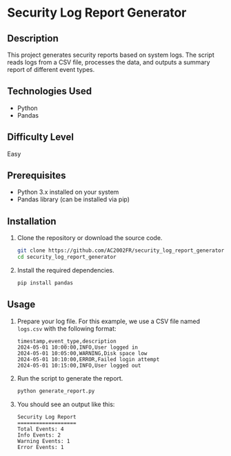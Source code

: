 # Security Log Report Generator

## Description

This project generates security reports based on system logs. The script reads logs from a CSV file, processes the data, and outputs a summary report of different event types.

## Technologies Used

- Python
- Pandas

## Difficulty Level

Easy

## Prerequisites

- Python 3.x installed on your system
- Pandas library (can be installed via pip)

## Installation

1. Clone the repository or download the source code.

    ```bash
    git clone https://github.com/AC2002FR/security_log_report_generator.git
    cd security_log_report_generator
    ```

2. Install the required dependencies.

    ```bash
    pip install pandas
    ```

## Usage

1. Prepare your log file. For this example, we use a CSV file named `logs.csv` with the following format:

    ```csv
    timestamp,event_type,description
    2024-05-01 10:00:00,INFO,User logged in
    2024-05-01 10:05:00,WARNING,Disk space low
    2024-05-01 10:10:00,ERROR,Failed login attempt
    2024-05-01 10:15:00,INFO,User logged out
    ```

2. Run the script to generate the report.

    ```bash
    python generate_report.py
    ```

3. You should see an output like this:

    ```
    Security Log Report
    ===================
    Total Events: 4
    Info Events: 2
    Warning Events: 1
    Error Events: 1
    ```

